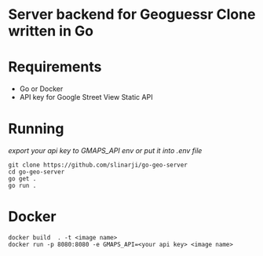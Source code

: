 # Server backend for Geoguessr Clone written in Go

# Requirements

-   Go or Docker
-   API key for Google Street View Static API

# Running

_export your api key to GMAPS_API env or put it into .env file_

```
git clone https://github.com/slinarji/go-geo-server
cd go-geo-server
go get .
go run .
```

# Docker

```
docker build  . -t <image name>
docker run -p 8080:8080 -e GMAPS_API=<your api key> <image name>
```
